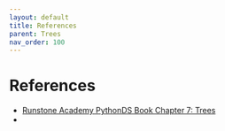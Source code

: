 ```yaml
---
layout: default
title: References
parent: Trees
nav_order: 100
---
```


# References

- [Runstone Academy PythonDS Book Chapter 7: Trees](https://runestone.academy/ns/books/published/pythonds/Trees/toctree.html)
- 
